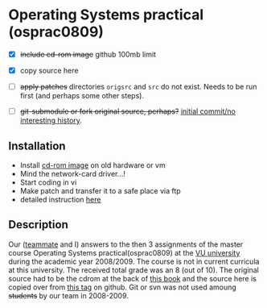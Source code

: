 # Operating Systems practical (osprac0809)
- [x] ~~include cd-rom image~~ github 100mb limit
- [x] copy source here
- [ ] ~~apply patches~~  directories `origsrc` and `src` do not exist. Needs to be run first (and perhaps some other steps).
- [ ] ~~git-submodule or fork original source, perhaps?~~ [initial commit/no interesting history](git@github.com:Stichting-MINIX-Research-Foundation/minix.git).


## Installation
* Install [cd-rom image](http://download.minix3.org/iso/minix-3.1.0-book.iso.bz2) on old hardware or vm
* Mind the network-card driver...!
* Start coding in vi
* Make patch and transfer it to a safe place via ftp
* detailed instruction [here](www.minix3.org/doc/A-312.pdf)

## Description
Our ([teammate](https://github.com/richadr) and I) answers to the then 3 assignments of the master course Operating Systems practical(osprac0809) at the [VU university](https://en.wikipedia.org/wiki/Vrije_Universiteit_Amsterdam) during the academic year 2008/2009. The course is not in current curricula at this university. The received total grade was an 8 (out of 10). The original source had to be the cdrom at the back of [this book](http://www.minix3.org/doc/) and the source here is copied over from [this tag](https://github.com/Stichting-MINIX-Research-Foundation/minix/releases/tag/v3.1.0) on github. Git or svn was not used amoung ~~students~~ by our team in 2008-2009.
